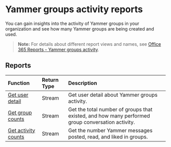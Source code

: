 # Yammer groups activity reports

You can gain insights into the activity of Yammer groups in your organization and see how many Yammer groups are being created and used.

> **Note:** For details about different report views and names, see [Office 365 Reports - Yammer groups activity](https://support.office.com/client/Yammer-groups-activity-report-94dd92ec-ea73-43c6-b51f-2a11fd78aa31).

## Reports

| Function                                 | Return Type | Description                              |
| :--------------------------------------- | :---------- | :--------------------------------------- |
| [Get user detail](../api/reportroot_yammergroupsactivityuserdetail.md) | Stream      | Get user detail about Yammer groups activity. |
| [Get group counts](../api/reportroot_yammergroupsactivitygroupcounts.md) | Stream      | Get the total number of groups that existed, and how many performed group conversation activity. |
| [Get activity counts](../api/reportroot_yammergroupsactivitycounts.md) | Stream      | Get the number Yammer messages posted, read, and liked in groups. |
